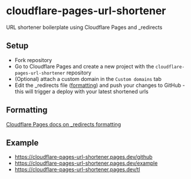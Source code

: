 # cloudflare-pages-url-shortener

URL shortener boilerplate using Cloudflare Pages and \_redirects

## Setup

- Fork repository
- Go to Cloudflare Pages and create a new project with the `cloudflare-pages-url-shortener` repository
- (Optional) attach a custom domain in the `Custom domains` tab
- Edit the \_redirects file ([formatting](https://developers.cloudflare.com/pages/platform/redirects)) and push your changes to GitHub - this will trigger a deploy with your latest shortened urls

## Formatting

[Cloudflare Pages docs on \_redirects formatting](https://developers.cloudflare.com/pages/platform/redirects)

## Example

- https://cloudflare-pages-url-shortener.pages.dev/github
- https://cloudflare-pages-url-shortener.pages.dev/example
- https://cloudflare-pages-url-shortener.pages.dev/tl
